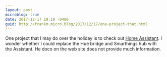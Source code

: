 ```yaml
---
layout: post
microblog: true
date: 2017-12-17 19:19 -0400
guid: http://frankm.micro.blog/2017/12/17/one-project-that.html
---
```

One project that I may do over the holiday is to check out [Home Assistant](https://home-assistant.io/). I wonder whether I could replace the Hue bridge and Smarthings hub with the Assistant. He doco on the web site does not provide much information. 

